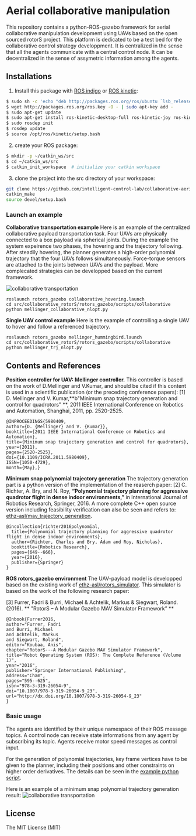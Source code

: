 # Aerial collaborative manipulation

This repository contains a python-ROS-gazebo framework for aerial collaborative manipulation development using UAVs based on the open sourced rotorS project.
This platform is dedicated to be a test bed for the collaborative control strategy developpment. It is centralized in the sense that all the agents communicate with a central control node. It can be decentralized in the sense of assymetric information among the agents.

## Installations
1. Install this package with [ROS indigo](http://wiki.ros.org/indigo/Installation/Ubuntu "ROS indigo") or [ROS kinetic](http://wiki.ros.org/kinetic/Installation/Ubuntu "ROS kinetic"):
```bash
$ sudo sh -c 'echo "deb http://packages.ros.org/ros/ubuntu `lsb_release -sc` main" > /etc/apt/sources.list.d/ros-latest.list'
$ wget http://packages.ros.org/ros.key -O - | sudo apt-key add -
$ sudo apt-get update
$ sudo apt-get install ros-kinetic-desktop-full ros-kinetic-joy ros-kinetic-octomap-ros ros-kinetic-mavlink python-wstool python-catkin-tools protobuf-compiler libgoogle-glog-dev ros-kinetic-control-toolbox
$ sudo rosdep init
$ rosdep update
$ source /opt/ros/kinetic/setup.bash
```
2. create your ROS package:
```bash
$ mkdir -p ~/catkin_ws/src
$ cd ~/catkin_ws/src
$ catkin_init_workspace  # initialize your catkin workspace
```
3. clone the project into the src directory of your workspace:
```bash
git clone https://github.com/intelligent-control-lab/collaborative-aerial-transportation.git
catkin_make
source devel/setup.bash
```

### Launch an example
**Collaborative transportation example**
Here is an example of the centralized collaborative payload transportation task. Four UAVs are physically connected to a box payload via spherical joints. During the example the system expeirence two phases, the hovering and the trajectory following. After steadily hovering, the planner generates a high-order polynomial trajectory that the four UAVs follows simultaneously. Force-torque sensors are attached to the joints between UAVs and the payload. More complecated strategies can be developped based on the current framework.

![collaborative transportation](https://github.com/intelligent-control-lab/Collaborative_Aerial_Transportation/blob/master/rotors_gazebo/images/collaborative_transportation.png "collaborative transportation")

```
roslaunch rotors_gazebo collaborative_hovering.launch
cd src/collaborative_rotorS/rotors_gazebo/scripts/collaborative
python mellinger_collaborative_nlopt.py
```

**Single UAV control example**
Here is the example of controlling a single UAV to hover and follow a referenced trajectory.

```
roslaunch rotors_gazebo mellinger_hummingbird.launch
cd src/collaborative_rotorS/rotors_gazebo/scripts/collaborative
python mellinger_trj_nlopt.py
```

## Contents and References
**Position controller for UAV: Mellinger controller.**
This controller is based on the work of D.Mellinger and V.Kumar, and should be cited if this content is used in a scientific publication (or the preceding conference papers):
[1] D. Mellinger and V. Kumar,**b"Minimum snap trajectory generation and control for quadrotors" **, 2011 IEEE International Conference on Robotics and Automation, Shanghai, 2011, pp. 2520-2525.
```
@INPROCEEDINGS{5980409,
author={D. {Mellinger} and V. {Kumar}},
booktitle={2011 IEEE International Conference on Robotics and Automation},
title={Minimum snap trajectory generation and control for quadrotors},
year={2011},
pages={2520-2525},
doi={10.1109/ICRA.2011.5980409},
ISSN={1050-4729},
month={May},}
```
**Minimum snap polynomial trajectory generation**
The trajectory generation part is a python version of the implementation of the reaserch paper:
[2] C. Richter, A. Bry, and N. Roy, **“Polynomial trajectory planning for aggressive quadrotor flight in dense indoor environments,”** in International Journal of Robotics Research, Springer, 2016.
A more complete C++ open source version including feasibility verification can also be seen and refers to: [ethz-asl/mav_trajectory_generation](https://github.com/ethz-asl/mav_trajectory_generation "ethz-asl/mav_trajectory_generation").
```
@incollection{richter2016polynomial,
  title={Polynomial trajectory planning for aggressive quadrotor flight in dense indoor environments},
  author={Richter, Charles and Bry, Adam and Roy, Nicholas},
  booktitle={Robotics Research},
  pages={649--666},
  year={2016},
  publisher={Springer}
}
```

**ROS rotors_gazebo environment**
The UAV-payload model is developped based on the existing work of [ethz-asl/rotors_simulator](https://github.com/ethz-asl/rotors_simulator "ethz-asl/rotors_simulator").
This simulator is based on the work of the following research paper:

[3] Furrer, Fadri & Burri, Michael & Achtelik, Markus & Siegwart, Roland. (2016). ** "RotorS – A Modular Gazebo MAV Simulator Framework”  **
```
@Inbook{Furrer2016,
author="Furrer, Fadri
and Burri, Michael
and Achtelik, Markus
and Siegwart, Roland",
editor="Koubaa, Anis",
chapter="RotorS---A Modular Gazebo MAV Simulator Framework",
title="Robot Operating System (ROS): The Complete Reference (Volume 1)",
year="2016",
publisher="Springer International Publishing",
address="Cham",
pages="595--625",
isbn="978-3-319-26054-9",
doi="10.1007/978-3-319-26054-9_23",
url="http://dx.doi.org/10.1007/978-3-319-26054-9_23"
}
```
### Basic usage
The agents are identified by their unique namespace of their ROS message topics. A control node can receive state informations from any agent by subscribing its topic. Agents receive motor speed messages as control input. 

For the generation of polynomial trajectories, key frame vertices have to be given to the planner, including their positions and other constraints on higher order derivatives. The details can be seen in the [example python script](https://github.com/lucasyu17/collaborative_rotorS/blob/master/rotors_gazebo/scripts/collaborative/polynomialTrjNonlinear/Optimizer_nonlinear.py "example python script"). 

Here is an example of a minimum snap polynomial trajectory generation result:
![collaborative transportation](https://raw.githubusercontent.com/lucasyu17/collaborative_rotorS/master/rotors_gazebo/images/trajectory_result.png "trajectory_generation_example")

## License
The MIT License (MIT)
